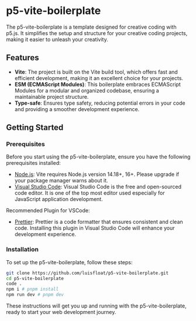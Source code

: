 # p5-vite-boilerplate

The p5-vite-boilerplate is a template designed for creative coding with p5.js. It simplifies the setup and structure for your creative coding projects, making it easier to unleash your creativity.

## Features

- **Vite**: The project is built on the Vite build tool, which offers fast and efficient development, making it an excellent choice for your projects.
- **ESM (ECMAScript Modules)**: This boilerplate embraces ECMAScript Modules for a modular and organized codebase, ensuring a maintainable project structure.
- **Type-safe**: Ensures type safety, reducing potential errors in your code and providing a smoother development experience.

## Getting Started

### Prerequisites

Before you start using the p5-vite-boilerplate, ensure you have the following prerequisites installed:

- [Node.js](https://nodejs.org/en): Vite requires Node.js version 14.18+, 16+. Please upgrade if your package manager warns about it.
- [Visual Studio Code](https://code.visualstudio.com/): Visual Studio Code is the free and open-sourced code editor. It is one of the top most editor used especially for JavaScript application development.

Recommended Plugin for VSCode:

- [Prettier](https://marketplace.visualstudio.com/items?itemName=esbenp.prettier-vscode): Prettier is a code formatter that ensures consistent and clean code. Installing this plugin in Visual Studio Code will enhance your development experience.

### Installation

To set up the p5-vite-boilerplate, follow these steps:

```bash
git clone https://github.com/luisfloat/p5-vite-boilerplate.git
cd p5-vite-boilerplate
code .
npm i # pnpm install
npm run dev # pnpm dev
```

These instructions will get you up and running with the p5-vite-boilerplate, ready to start your web development journey.
